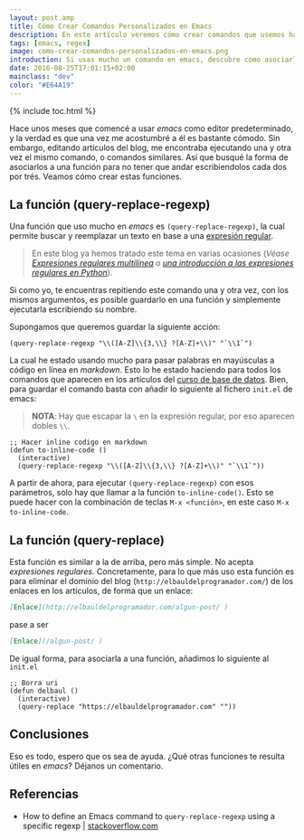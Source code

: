 ```yaml
---
layout: post.amp
title: Cómo Crear Comandos Personalizados en Emacs
description: En este artículo veremos cómo crear comandos que usemos habitualmente en emacs, asociándolos a una función para su posterior uso.
tags: [emacs, regex]
image: como-crear-comandos-personalizados-en-emacs.png
introduction: Si usas mucho un comando en emacs, descubre como asociarlo a una función para usarlo más rápido
date: 2016-08-25T17:01:15+02:00
mainclass: "dev"
color: "#E64A19"
---
```


{% include toc.html %}

Hace unos meses que comencé a usar _emacs_ como editor predeterminado, y la verdad es que una vez me acostumbré a él es bastante cómodo. Sin embargo, editando artículos del blog, me encontraba ejecutando una y otra vez el mismo comando, o comandos similares. Así que busqué la forma de asociarlos a una función para no tener que andar escribiendolos cada dos por trés. Veamos cómo crear estas funciones.


## La función (query-replace-regexp)

Una función que uso mucho en _emacs_ es `(query-replace-regexp)`, la cual permite buscar y reemplazar un texto en base a una [expresión regular](/tags/#regex "Posts etiquetados con regex").

<!--ad-->

> En este blog ya hemos tratado este tema en varias ocasiones (_Véase [Expresiones regulares multilínea](/expresiones-regulares-multilinea/ "Crear expresiones regulares multilínea") o [una introducción a las expresiones regulares en Python](/introduccion-a-las-expresiones-regulares-en-python/ "Expresiones regulares en python")_).

Si como yo, te encuentras repitiendo este comando una y otra vez, con los mismos argumentos, es posible guardarlo en una función y simplemente ejecutarla escribiendo su nombre.

Supongamos que queremos guardar la siguiente acción:

```elisp
(query-replace-regexp "\\([A-Z]\\{3,\\} ?[A-Z]+\\)" "`\\1`")
```

La cual he estado usando mucho para pasar palabras en mayúsculas a código en línea en _markdown_. Esto lo he estado haciendo para todos los comandos que aparecen en los artículos del [curso de base de datos](/bases-de-datos/ "Curso base de datos"). Bien, para guardar el comando basta con añadir lo siguiente al fichero `init.el` de emacs:

> __NOTA__: Hay que escapar la `\` en la expresión regular, por eso aparecen dobles `\\`.

```elisp
;; Hacer inline codigo en markdown
(defun to-inline-code ()
  (interactive)
  (query-replace-regexp "\\([A-Z]\\{3,\\} ?[A-Z]+\\)" "`\\1`"))
```

A partir de ahora, para ejecutar `(query-replace-regexp)` con esos parámetros, solo hay que llamar a la función `to-inline-code()`. Esto se puede hacer con la combinación de teclas `M-x <función>`, en este caso `M-x to-inline-code`.

## La función (query-replace)

Esta función es similar a la de arriba, pero más simple. No acepta _expresiones regulares_. Concretamente, para lo que más uso esta función es para eliminar el dominio del blog (`http://elbauldelprogramador.com/`) de los enlaces en los artículos, de forma que un enlace:

```markdown
[Enlace](http://elbauldelprogramador.com/algun-post/ )
```

pase a ser

```markdown
[Enlace](/algun-post/ )
```

De igual forma, para asociarla a una función, añadimos lo siguiente al `init.el`

```elisp
;; Borra uri
(defun delbaul ()
  (interactive)
  (query-replace "https://elbauldelprogramador.com" ""))
```

## Conclusiones

Eso es todo, espero que os sea de ayuda. ¿Qué otras funciones te resulta útiles en _emacs_? Déjanos un comentario.

## Referencias

- How to define an Emacs command to `query-replace-regexp` using a specific regexp \| [stackoverflow.com](http://stackoverflow.com/questions/39040092/how-to-define-an-emacs-command-to-query-replace-regexp-using-a-specific-regexp "How to define an Emacs command to `query-replace-regexp` using a specific regexp")
